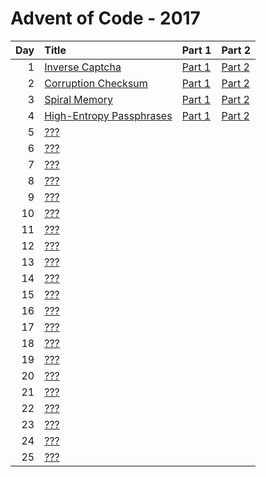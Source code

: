 # Advent of Code - 2017

| Day | Title | Part 1 | Part 2 |
| --: | :---- | :----- | :----- |
| 1 | [Inverse Captcha](https://adventofcode.com/2017/day/1) | [Part 1](D01/PartA.cs) | [Part 2](D01/PartB.cs) |
| 2 | [Corruption Checksum](https://adventofcode.com/2017/day/2) | [Part 1](D02/PartA.cs) | [Part 2](D02/PartB.cs) |
| 3 | [Spiral Memory](https://adventofcode.com/2017/day/3) | [Part 1](D03/PartA.cs) | [Part 2](D03/PartB.cs) |
| 4 | [High-Entropy Passphrases](https://adventofcode.com/2017/day/4) | [Part 1](D04/PartA.cs) | [Part 2](D04/PartB.cs) |
| 5 | [???](https://adventofcode.com/2017/day/5) |  |  |
| 6 | [???](https://adventofcode.com/2017/day/6) |  |  |
| 7 | [???](https://adventofcode.com/2017/day/7) |  |  |
| 8 | [???](https://adventofcode.com/2017/day/8) |  |  |
| 9 | [???](https://adventofcode.com/2017/day/9) |  |  |
| 10 | [???](https://adventofcode.com/2017/day/10) |  |  |
| 11 | [???](https://adventofcode.com/2017/day/11) |  |  |
| 12 | [???](https://adventofcode.com/2017/day/12) |  |  |
| 13 | [???](https://adventofcode.com/2017/day/13) |  |  |
| 14 | [???](https://adventofcode.com/2017/day/14) |  |  |
| 15 | [???](https://adventofcode.com/2017/day/15) |  |  |
| 16 | [???](https://adventofcode.com/2017/day/16) |  |  |
| 17 | [???](https://adventofcode.com/2017/day/17) |  |  |
| 18 | [???](https://adventofcode.com/2017/day/18) |  |  |
| 19 | [???](https://adventofcode.com/2017/day/19) |  |  |
| 20 | [???](https://adventofcode.com/2017/day/20) |  |  |
| 21 | [???](https://adventofcode.com/2017/day/21) |  |  |
| 22 | [???](https://adventofcode.com/2017/day/22) |  |  |
| 23 | [???](https://adventofcode.com/2017/day/23) |  |  |
| 24 | [???](https://adventofcode.com/2017/day/24) |  |  |
| 25 | [???](https://adventofcode.com/2017/day/25) |  |  |
